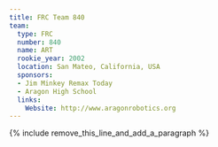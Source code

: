 ```yaml
---
title: FRC Team 840
team:
  type: FRC
  number: 840
  name: ART
  rookie_year: 2002
  location: San Mateo, California, USA
  sponsors:
  - Jim Minkey Remax Today
  - Aragon High School
  links:
    Website: http://www.aragonrobotics.org
---
```


{% include remove_this_line_and_add_a_paragraph %}